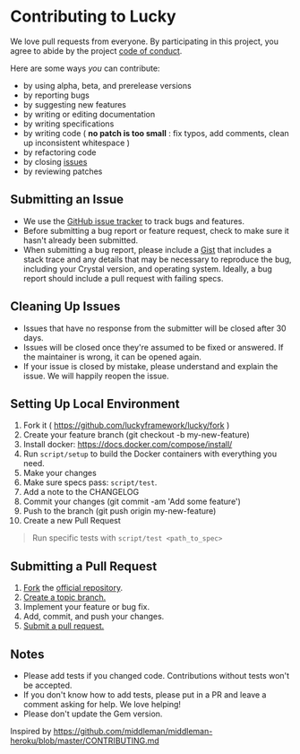 # Contributing to Lucky

We love pull requests from everyone. By participating in this project, you
agree to abide by the project [code of conduct].

[code of conduct]: https://github.com/luckyframework/lucky/blob/main/CODE_OF_CONDUCT.md

Here are some ways _you_ can contribute:

- by using alpha, beta, and prerelease versions
- by reporting bugs
- by suggesting new features
- by writing or editing documentation
- by writing specifications
- by writing code ( **no patch is too small** : fix typos, add comments, clean up inconsistent whitespace )
- by refactoring code
- by closing [issues][]
- by reviewing patches

[issues]: https://github.com/luckyframework/lucky/issues

## Submitting an Issue

- We use the [GitHub issue tracker][issues] to track bugs and features.
- Before submitting a bug report or feature request, check to make sure it hasn't
  already been submitted.
- When submitting a bug report, please include a [Gist][] that includes a stack
  trace and any details that may be necessary to reproduce the bug, including
  your Crystal version, and operating system. Ideally, a bug report
  should include a pull request with failing specs.

[gist]: https://gist.github.com/

## Cleaning Up Issues

- Issues that have no response from the submitter will be closed after 30 days.
- Issues will be closed once they're assumed to be fixed or answered. If the
  maintainer is wrong, it can be opened again.
- If your issue is closed by mistake, please understand and explain the issue.
  We will happily reopen the issue.

## Setting Up Local Environment

1. Fork it ( <https://github.com/luckyframework/lucky/fork> )
1. Create your feature branch (git checkout -b my-new-feature)
1. Install docker: <https://docs.docker.com/compose/install/>
1. Run `script/setup` to build the Docker containers with everything you need.
1. Make your changes
1. Make sure specs pass: `script/test`.
1. Add a note to the CHANGELOG
1. Commit your changes (git commit -am 'Add some feature')
1. Push to the branch (git push origin my-new-feature)
1. Create a new Pull Request

> Run specific tests with `script/test <path_to_spec>`

## Submitting a Pull Request

1. [Fork][fork] the [official repository][repo].
2. [Create a topic branch.][branch]
3. Implement your feature or bug fix.
4. Add, commit, and push your changes.
5. [Submit a pull request.][pr]

## Notes

- Please add tests if you changed code. Contributions without tests won't be accepted.
- If you don't know how to add tests, please put in a PR and leave a comment
  asking for help. We love helping!
- Please don't update the Gem version.

[repo]: https://github.com/luckyframework/lucky/
[fork]: https://help.github.com/articles/fork-a-repo/
[branch]: https://help.github.com/articles/creating-and-deleting-branches-within-your-repository/
[pr]: https://help.github.com/articles/using-pull-requests/

Inspired by <https://github.com/middleman/middleman-heroku/blob/master/CONTRIBUTING.md>
